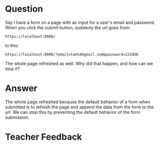 # Question

Say I have a form on a page with an input for a user's email and password. When you click the submit button, suddenly the url goes from:

```plaintext
https://localhost:8000/
```

to this:

```plaintext
https://localhost:8000/?email=tom%40gmail.com&password=123456
```

The whole page refreshed as well. Why did that happen, and how can we stop it?

# Answer

The whole page refreshed because the default behavior of a form when submitted is to refresh the page and append the data from the form to the url. We can stop this by preventing the default behavior of the form submission.

# Teacher Feedback
